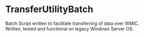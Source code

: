 # TransferUtilityBatch
Batch Script written to facilitate transferring of data over WMIC.<br>
Written, tested and functional on legacy Windows Server OS.
